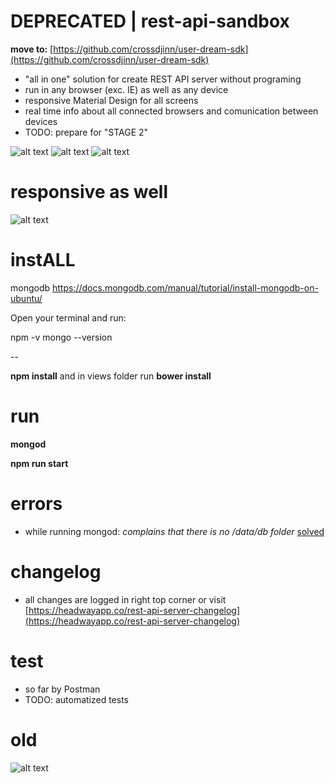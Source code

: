 # DEPRECATED | rest-api-sandbox

__move to:__ [https://github.com/crossdjinn/user-dream-sdk](https://github.com/crossdjinn/user-dream-sdk)

- "all in one" solution for create REST API server without programing 
- run in any browser (exc. IE) as well as any device
- responsive Material Design for all screens
- real time info about all connected browsers and comunication between devices
- TODO: prepare for "STAGE 2"

![alt text](https://bytebucket.org/outoffhead/rest-api-server/raw/e732c623fd503be3703a694ee4fea386209ae4f5/img/home.png)
![alt text](https://bytebucket.org/outoffhead/rest-api-server/raw/e732c623fd503be3703a694ee4fea386209ae4f5/img/list.png)
![alt text](https://bytebucket.org/outoffhead/rest-api-server/raw/e732c623fd503be3703a694ee4fea386209ae4f5/img/new.png)

# responsive as well

![alt text](https://bytebucket.org/outoffhead/rest-api-server/raw/e732c623fd503be3703a694ee4fea386209ae4f5/img/mobile%20edit.png)

# instALL

mongodb
https://docs.mongodb.com/manual/tutorial/install-mongodb-on-ubuntu/


Open your terminal and run:

npm -v 
mongo --version



--

**npm install** and in views folder run **bower install**

# run

**mongod**

**npm run start**


# errors

- while running mongod: _complains that there is no /data/db folder_ [solved](https://stackoverflow.com/questions/7948789/mongodb-mongod-complains-that-there-is-no-data-db-folder)

# changelog

- all changes are logged in right top corner or visit [https://headwayapp.co/rest-api-server-changelog](https://headwayapp.co/rest-api-server-changelog)

# test

- so far by Postman
- TODO: automatized tests

# old

![alt text](https://bytebucket.org/outoffhead/rest-api-server/raw/a3745ad8742050080249334bc2c3606655145c97/img/demo.png)

